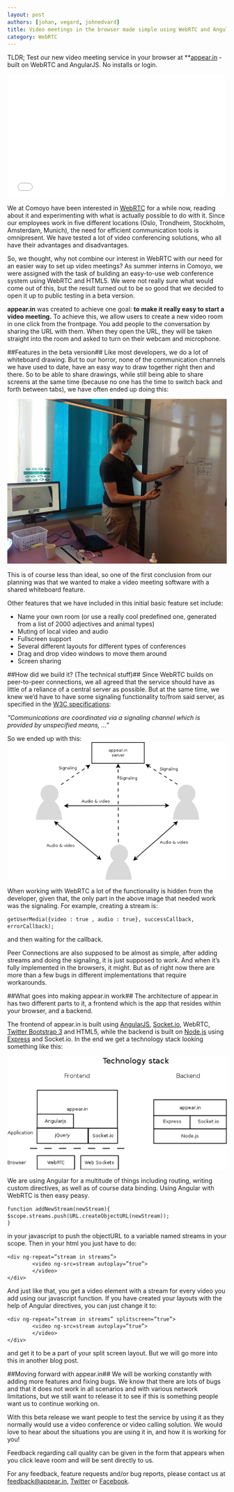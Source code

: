 ```yaml
---
layout: post
authors: [johan, vegard, johnedvard]
title: Video meetings in the browser made simple using WebRTC and AngularJS
category: WebRTC
---
```


TLDR; Test our new video meeting service in your browser at **[appear.in](https://appear.in) - built on WebRTC and AngularJS. No installs or login.

<object width="500" height="281"><param name="movie" value="//www.youtube.com/v/FWPNQAoatvg?hl=en_US&amp;version=3"></param><param name="allowFullScreen" value="true"></param><param name="allowscriptaccess" value="always"></param><embed src="//www.youtube.com/v/FWPNQAoatvg?hl=en_US&amp;version=3" type="application/x-shockwave-flash" width="500" height="281" allowscriptaccess="always" allowfullscreen="true"></embed></object>

<p></p>

We at Comoyo have been interested in [WebRTC](http://www.w3.org) for a while now, reading about it and experimenting with what is actually possible to do with it. Since our employees work in five different locations (Oslo, Trondheim, Stockholm, Amsterdam, Munich), the need for efficient communication tools is omnipresent. We have tested a lot of video conferencing solutions, who all have their advantages and disadvantages. 

So, we thought, why not combine our interest in WebRTC with our need for an easier way to set up video meetings? As summer interns in Comoyo, we were assigned with the task of building an easy-to-use web conference system using WebRTC and HTML5. We were not really sure what would come out of this, but the result turned out to be so good that we decided to open it up to public testing in a beta version.

**appear.in** was created to achieve one goal: **to make it really easy to start a video meeting.** To achieve this, we allow users to create a new video room in one click from the frontpage. You add people to the conversation by sharing the URL with them. When they open the URL, they will be taken straight into the room and asked to turn on their webcam and microphone. 

##Features in the beta version##
Like most developers, we do a lot of whiteboard drawing. But to our horror, none of the communication channels we have used to date, have an easy way to draw together right then and there. So to be able to share drawings, while still being able to share screens at the same time (because no one has the time to switch back and forth between tabs), we have often ended up doing this:

<img src="/assets/img/posts/appear-in/whiteboard.JPG" alt="Manual whiteboard drawing in video conference">

This is of course less than ideal, so one of the first conclusion from our planning was that we wanted to make a video meeting software with a shared whiteboard feature.

Other features that we have included in this initial basic feature set include: 
- Name your own room (or use a really cool predefined one, generated from a list of 2000 adjectives and animal types)
- Muting of local video and audio
- Fullscreen support
- Several different layouts for different types of conferences
- Drag and drop video windows to move them around
- Screen sharing

##How did we build it? (The technical stuff)## 
Since WebRTC builds on peer-to-peer connections, we all agreed that the service should have as little of a reliance of a central server as possible. But at the same time, we knew we’d have to have some signaling functionality to/from said server, as specified in the [W3C specifications](http://www.w3.org/TR/webrtc/): 

<cite>“Communications are coordinated via a signaling channel which is provided by unspecified means, …”</cite>

So we ended up with this:
<img src="/assets/img/posts/appear-in/simple.png" alt="signaling drawing appear.in">

When working with WebRTC a lot of the functionality is hidden from the developer, given that, the only part in the above image that needed work was the signaling. For example, creating a stream is:

	getUserMedia({video : true , audio : true}, successCallback, errorCallback);

and then waiting for the callback.

Peer Connections are also supposed to be almost as simple, after adding streams and doing the signaling, it is just supposed to work. And when it’s fully implemented in the browsers, it might. But as of right now there are more than a few bugs in different implementations that require workarounds.

##What goes into making appear.in work##
The architecture of appear.in has two different parts to it, a frontend which is the app that resides within your browser, and a backend.

The frontend of appear.in is built using [AngularJS](http://angularjs.org/), [Socket.io](http://socket.io/), WebRTC, [Twitter Bootstrap 3](http://getbootstrap.com/) and HTML5, while the backend is built on [Node.js](http://nodejs.org/) using [Express](http://expressjs.com/) and Socket.io. In the end we get a technology stack looking something like this:

<img src="/assets/img/posts/appear-in/techstack.png" alt="architecture drawing appear.in">

We are using Angular for a multitude of things including routing, writing custom directives, as well as of course data binding. Using Angular with WebRTC is then easy peasy.

	function addNewStream(newStream){
	$scope.streams.push(URL.createObjectURL(newStream));
	}

in your javascript to push the objectURL to a variable named streams in your scope. Then in your html you just have to do:

	<div ng-repeat=”stream in streams”>
			<video ng-src=stream autoplay=”true”>
			</video>
	</div>

And just like that, you get a video element with a stream for every video you add using our javascript function. If you have created your layouts with the help of Angular directives, you can just change it to:

	<div ng-repeat=”stream in streams” splitscreen=”true”>
			<video ng-src=stream autoplay=”true”>
			</video>
	</div>

and get it to be a part of your split screen layout. But we will go more into this in another blog post. 

##Moving forward with appear.in##
We will be working constantly with adding more features and fixing bugs. We know that there are lots of bugs and that it does not work in all scenarios and with various network limitations, but we still want to release it to see if this is something people want us to continue working on. 

With this beta release we want people to test the service by using it as they normally would use a video conference or video calling solution. We would love to hear about the situations you are using it in, and how it is working for you! 

Feedback regarding call quality can be given in the form that appears when you click leave room and will be sent directly to us. 

For any feedback, feature requests and/or bug reports, please contact us at [feedback@appear.in](mailto:feedback@appear.in), [Twitter](https://twitter.com/appear_in) or [Facebook](https://www.facebook.com/appear.in.video). 
 